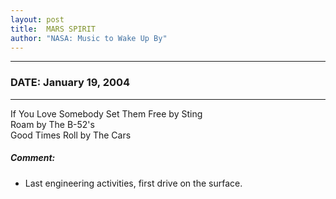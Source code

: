 ```yaml
---
layout: post
title:  MARS SPIRIT
author: "NASA: Music to Wake Up By"
---
```


----
### DATE: January 19, 2004
----
If You Love Somebody Set Them Free by Sting<br />Roam by The B-52's<br />Good Times Roll by The Cars

##### Comment:
* Last engineering activities, first drive on the surface.

